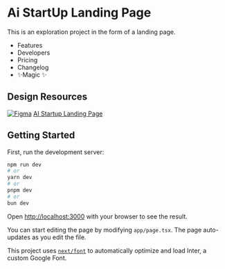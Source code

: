 # Ai StartUp Landing Page

This is an exploration project in the form of a landing page.

- Features
- Developers
- Pricing
- Changelog
- ✨Magic ✨
  

## Design Resources

[![Figma](https://img.shields.io/badge/--000?logo=figma&logoColor=ffffff)](https://www.figma.com/) [AI Startup Landing Page](https://www.figma.com/design/yzg7ns6ZarFD7hgLebVAeo/AI-Startup-Landing-Page?node-id=4007-681&t=bCS0MJcLNVmjuUA1-1)

  
## Getting Started

First, run the development server:

```bash
npm run dev
# or
yarn dev
# or
pnpm dev
# or
bun dev
```

Open [http://localhost:3000](http://localhost:3000) with your browser to see the result.

You can start editing the page by modifying `app/page.tsx`. The page auto-updates as you edit the file.

This project uses [`next/font`](https://nextjs.org/docs/basic-features/font-optimization) to automatically optimize and load Inter, a custom Google Font.


